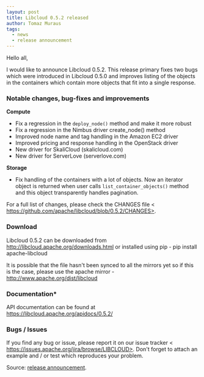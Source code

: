 ```yaml
---
layout: post
title: Libcloud 0.5.2 released
author: Tomaz Muraus
tags:
  - news
  - release announcement
---
```


Hello all,

I would like to announce Libcloud 0.5.2. This release primary fixes two bugs
which were introduced in Libcloud 0.5.0 and improves listing of the objects
in the containers which contain more objects that fit into a single
response.

### Notable changes, bug-fixes and improvements


**Compute**

* Fix a regression in the `deploy_node()` method and make it more robust
* Fix a regression in the Nimbus driver create_node() method
* Improved node name and tag handling in the Amazon EC2 driver
* Improved pricing and response handling in the OpenStack driver
* New driver for SkaliCloud (skalicloud.com)
* New driver for ServerLove (serverlove.com)

**Storage**

* Fix handling of the containers with a lot of objects. Now an iterator
  object is returned when user calls `list_container_objects()` method
  and this object transparently handles pagination.

For a full list of changes, please check the CHANGES file <
https://github.com/apache/libcloud/blob/0.5.2/CHANGES>.

### Download

Libcloud 0.5.2 can be downloaded from
http://libcloud.apache.org/downloads.html or installed using pip - pip
install apache-libcloud

It is possible that the file hasn't been synced to all the mirrors yet so if
this is the case, please use the apache mirror -
http://www.apache.org/dist/libcloud

### Documentation*

API documentation can be found at https://libcloud.apache.org/apidocs/0.5.2/

### Bugs / Issues

If you find any bug or issue, please report it on our issue tracker <
https://issues.apache.org/jira/browse/LIBCLOUD>. Don't forget to attach an
example and / or test which reproduces your problem.

Source: [release announcement][1].

[1]: http://mail-archives.apache.org/mod_mbox/libcloud-dev/201107.mbox/%3CCAJMHEm+-=3NxsZj+n+bogmYzGsxDJQOU_2aJbuNS77nmnsekJw@mail.gmail.com%3E
